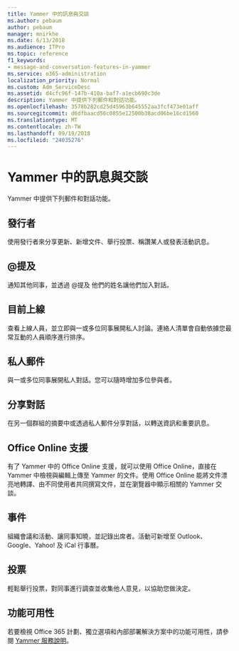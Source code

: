 ```yaml
---
title: Yammer 中的訊息與交談
ms.author: pebaum
author: pebaum
manager: mnirkhe
ms.date: 6/13/2018
ms.audience: ITPro
ms.topic: reference
f1_keywords:
- message-and-conversation-features-in-yammer
ms.service: o365-administration
localization_priority: Normal
ms.custom: Adm_ServiceDesc
ms.assetid: d4cfc96f-147b-410a-baf7-a1ecb690c3de
description: Yammer 中提供下列郵件和對話功能。
ms.openlocfilehash: 3578b282cd25d45963b645552aa3fcf473e01aff
ms.sourcegitcommit: d6dfbaacd56c0855e12500b38acd06be16cd1560
ms.translationtype: MT
ms.contentlocale: zh-TW
ms.lasthandoff: 09/19/2018
ms.locfileid: "24035276"
---
```

# <a name="message-and-conversation-features-in-yammer"></a>Yammer 中的訊息與交談

Yammer 中提供下列郵件和對話功能。
  
## <a name="publisher"></a>發行者
<a name="bkmk_Publisher"> </a>

使用發行者來分享更新、新增文件、舉行投票、稱讚某人或發表活動訊息。
  
## <a name="mention"></a>@提及
<a name="bkmk_AtMention"> </a>

通知其他同事，並透過 @提及 他們的姓名讓他們加入對話。
  
## <a name="online-now"></a>目前上線
<a name="bkmk_OnlineNow"> </a>

查看上線人員，並立即與一或多位同事展開私人討論。連絡人清單會自動依據您最常互動的人員順序進行排序。
  
## <a name="private-messages"></a>私人郵件
<a name="bkmk_PrivateMessages"> </a>

與一或多位同事展開私人對話。您可以隨時增加多位參與者。
  
## <a name="share-conversations"></a>分享對話
<a name="bkmk_ShareConversations"> </a>

在另一個群組的摘要中或透過私人郵件分享對話，以轉送資訊和重要訊息。
  
## <a name="office-online-support"></a>Office Online 支援
<a name="bkmk_ShareConversations"> </a>

有了 Yammer 中的 Office Online 支援，就可以使用 Office Online，直接在 Yammer 中檢視與編輯上傳至 Yammer 的文件。使用 Office Online 能將文件漂亮地轉譯、由不同使用者共同撰寫文件，並在瀏覽器中顯示相關的 Yammer 交談。
  
## <a name="events"></a>事件
<a name="bkmk_Events"> </a>

組織會議和活動、讓同事知曉，並記錄出席者。活動可新增至 Outlook、Google、Yahoo! 及 iCal 行事曆。
  
## <a name="polls"></a>投票
<a name="bkmk_Polls"> </a>

輕鬆舉行投票，對同事進行調查並收集他人意見，以協助您做決定。
  
## <a name="feature-availability"></a>功能可用性
<a name="bkmk_Polls"> </a>

若要檢視 Office 365 計劃、獨立選項和內部部署解決方案中的功能可用性，請參閱 [Yammer 服務說明](yammer-service-description.md)。
  

